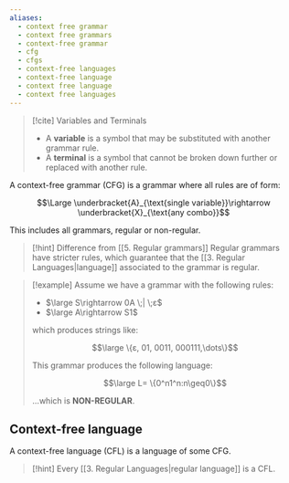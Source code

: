 ```yaml
---
aliases:
  - context free grammar
  - context free grammars
  - context-free grammar
  - cfg
  - cfgs
  - context-free languages
  - context-free language
  - context free language
  - context free languages
---
```

> [!cite] Variables and Terminals
> - A **variable** is a symbol that may be substituted with another grammar rule.
> - A **terminal** is a symbol that cannot be broken down further or replaced with another rule.


A context-free grammar (CFG) is a grammar where all rules are of form:

$$\Large \underbracket{A}_{\text{single variable}}\rightarrow \underbracket{X}_{\text{any combo}}$$

This includes all grammars, regular or non-regular.

> [!hint] Difference from [[5. Regular grammars]]
> Regular grammars have stricter rules, which guarantee that the [[3. Regular Languages|language]] associated to the grammar is regular.

> [!example]
> Assume we have a grammar with the following rules:
> 
> - $\large S\rightarrow 0A \;| \;ε$
> - $\large A\rightarrow S1$
> 
> which produces strings like:
> 
> $$\large \{ε, 01, 0011, 000111,\dots\}$$
> 
> This grammar produces the following language:
> 
> $$\large L= \{0^n1^n:n\geq0\}$$
> 
> ...which is **NON-REGULAR**.


## Context-free language

A context-free language (CFL) is a language of some CFG.

> [!hint]
> Every [[3. Regular Languages|regular language]] is a CFL.
